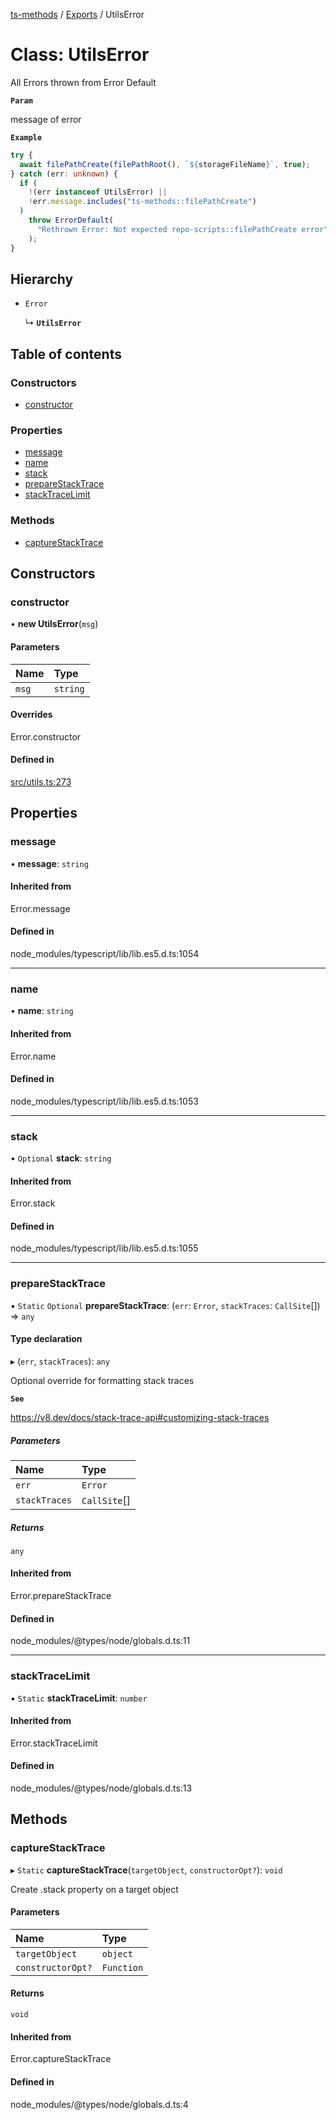 [ts-methods](../README.md) / [Exports](../modules.md) / UtilsError

# Class: UtilsError

All Errors thrown from Error Default

**`Param`**

message of error

**`Example`**

```ts
try {
  await filePathCreate(filePathRoot(), `${storageFileName}`, true);
} catch (err: unknown) {
  if (
    !(err instanceof UtilsError) ||
    !err.message.includes("ts-methods::filePathCreate")
  )
    throw ErrorDefault(
      "Rethrown Error: Not expected repo-scripts::filePathCreate error"
    );
}
```

## Hierarchy

- `Error`

  ↳ **`UtilsError`**

## Table of contents

### Constructors

- [constructor](UtilsError.md#constructor)

### Properties

- [message](UtilsError.md#message)
- [name](UtilsError.md#name)
- [stack](UtilsError.md#stack)
- [prepareStackTrace](UtilsError.md#preparestacktrace)
- [stackTraceLimit](UtilsError.md#stacktracelimit)

### Methods

- [captureStackTrace](UtilsError.md#capturestacktrace)

## Constructors

### constructor

• **new UtilsError**(`msg`)

#### Parameters

| Name  | Type     |
| :---- | :------- |
| `msg` | `string` |

#### Overrides

Error.constructor

#### Defined in

[src/utils.ts:273](https://github.com/jonathanchowjh/ts-utils/blob/ab90dcb/src/utils.ts#L273)

## Properties

### message

• **message**: `string`

#### Inherited from

Error.message

#### Defined in

node_modules/typescript/lib/lib.es5.d.ts:1054

---

### name

• **name**: `string`

#### Inherited from

Error.name

#### Defined in

node_modules/typescript/lib/lib.es5.d.ts:1053

---

### stack

• `Optional` **stack**: `string`

#### Inherited from

Error.stack

#### Defined in

node_modules/typescript/lib/lib.es5.d.ts:1055

---

### prepareStackTrace

▪ `Static` `Optional` **prepareStackTrace**: (`err`: `Error`, `stackTraces`: `CallSite`[]) => `any`

#### Type declaration

▸ (`err`, `stackTraces`): `any`

Optional override for formatting stack traces

**`See`**

https://v8.dev/docs/stack-trace-api#customizing-stack-traces

##### Parameters

| Name          | Type         |
| :------------ | :----------- |
| `err`         | `Error`      |
| `stackTraces` | `CallSite`[] |

##### Returns

`any`

#### Inherited from

Error.prepareStackTrace

#### Defined in

node_modules/@types/node/globals.d.ts:11

---

### stackTraceLimit

▪ `Static` **stackTraceLimit**: `number`

#### Inherited from

Error.stackTraceLimit

#### Defined in

node_modules/@types/node/globals.d.ts:13

## Methods

### captureStackTrace

▸ `Static` **captureStackTrace**(`targetObject`, `constructorOpt?`): `void`

Create .stack property on a target object

#### Parameters

| Name              | Type       |
| :---------------- | :--------- |
| `targetObject`    | `object`   |
| `constructorOpt?` | `Function` |

#### Returns

`void`

#### Inherited from

Error.captureStackTrace

#### Defined in

node_modules/@types/node/globals.d.ts:4
